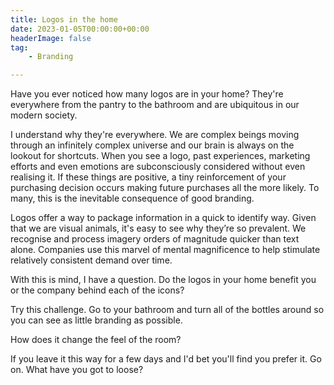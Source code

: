 ```yaml
---
title: Logos in the home
date: 2023-01-05T00:00:00+00:00
headerImage: false
tag: 
    - Branding

---
```


Have you ever noticed how many logos are in your home? They're everywhere from the pantry to the bathroom and are ubiquitous in our modern society.

I understand why they're everywhere. We are complex beings moving through an infinitely complex universe and our brain is always on the lookout for shortcuts. When you see a logo, past experiences, marketing efforts and even emotions are subconsciously considered without even realising it. If these things are positive, a tiny reinforcement of your purchasing decision occurs making future purchases all the more likely. To many, this is the inevitable consequence of good branding.

Logos offer a way to package information in a quick to identify way. Given that we are visual animals, it's easy to see why they’re so prevalent. We recognise and process imagery orders of magnitude quicker than text alone. Companies use this marvel of mental magnificence to help stimulate relatively consistent demand over time.

With this is mind, I have a question. Do the logos in your home benefit you or the company behind each of the icons? 

Try this challenge. Go to your bathroom and turn all of the bottles around so you can see as little branding as possible. 

How does it change the feel of the room? 

If you leave it this way for a few days and I'd bet you'll find you prefer it. Go on. What have you got to loose?
